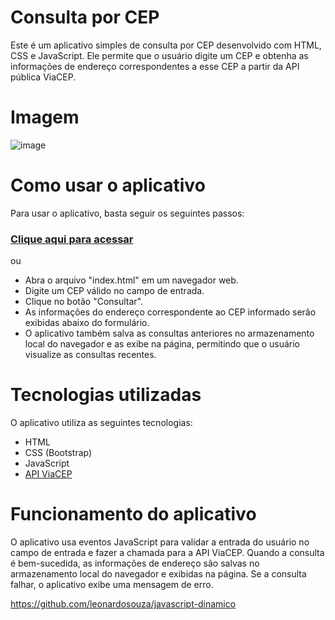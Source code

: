# Consulta por CEP
Este é um aplicativo simples de consulta por CEP desenvolvido com HTML, CSS e JavaScript. Ele permite que o usuário digite um CEP e obtenha as informações de endereço correspondentes a esse CEP a partir da API pública ViaCEP.

# Imagem
![image](https://user-images.githubusercontent.com/116971675/230237177-16ae2a4a-c4c8-4c2e-8b6a-f32fdf3ec33b.png)


# Como usar o aplicativo
Para usar o aplicativo, basta seguir os seguintes passos:
### [Clique aqui para acessar](https://thriving-monstera-86c56b.netlify.app)
ou
- Abra o arquivo "index.html" em um navegador web.
- Digite um CEP válido no campo de entrada.
- Clique no botão "Consultar".
- As informações do endereço correspondente ao CEP informado serão exibidas abaixo do formulário.
- O aplicativo também salva as consultas anteriores no armazenamento local do navegador e as exibe na página, permitindo que o usuário visualize as consultas recentes.

# Tecnologias utilizadas
O aplicativo utiliza as seguintes tecnologias:

- HTML
- CSS (Bootstrap)
- JavaScript
- [API ViaCEP](https://viacep.com.br/)

# Funcionamento do aplicativo
O aplicativo usa eventos JavaScript para validar a entrada do usuário no campo de entrada e fazer a chamada para a API ViaCEP. Quando a consulta é bem-sucedida, as informações de endereço são salvas no armazenamento local do navegador e exibidas na página. Se a consulta falhar, o aplicativo exibe uma mensagem de erro.

https://github.com/leonardosouza/javascript-dinamico
